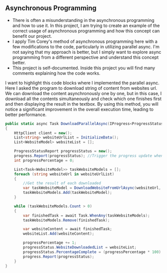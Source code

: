 ## Asynchronous Programming
- There is often a misunderstanding in the asynchronous programming and how to use it. In this project, I am trying to create an example of the correct usage of asynchronous programming and how this concept can benefit our project.
- I apply Tim Corey's method of asynchronous programming here with a few modifications to the code, particularly in utilizing parallel async. I'm not saying that my approach is better, but I simply want to explore async programming from a different perspective and understand this concept better.
- This project is self-documented. Inside this project you will find many comments explaining how the code works.

I want to highlight this code blocks where I implemented the parallel async.
Here I asked the program to download string of content from websites url.
We can download the content asynchronously one by one, but in this case, I download all the contents simultaneously and check which one finishes first and then displaying the result in the textbox.
By using this method, you will notice a significant improvement in the overall execution time, leading to better performance.

```cs
public static async Task DownloadParallelAsync(IProgress<ProgressStatusReport> progress)
{
    HttpClient client = new();
    List<string> websiteUrlList = InitializeData();
    List<WebsiteModel> websiteList = [];

    ProgressStatusReport progressStatus = new();
    progress.Report(progressStatus); //Trigger the progress update when data has no content so the progress bar will start from zero
    int progressPercentage = 0;

    List<Task<WebsiteModel>> taskWebsiteModels = [];
    foreach (string websiteUrl in websiteUrlList)
    {
        //Get the result of each downloaded
        var taskWebsiteModel = DownloadWebsiteFromUrlAsync(websiteUrl, client);
        taskWebsiteModels.Add(taskWebsiteModel);
    }

    while (taskWebsiteModels.Count > 0)
    {
        var finishedTask = await Task.WhenAny(taskWebsiteModels);
        taskWebsiteModels.Remove(finishedTask);

        var websiteContent = await finishedTask;
        websiteList.Add(websiteContent);

        progressPercentage += 1;
        progressStatus.WebsiteDownloadedList = websiteList;
        progressStatus.PercentageComplete = (progressPercentage * 100) / websiteUrlList.Count;
        progress.Report(progressStatus);
    }
}
```
